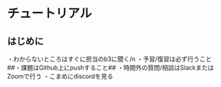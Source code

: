 # チュートリアル
## はじめに
・わからないところはすぐに担当のb3に聞く/n
・予習/復習は必ず行うこと
##・課題はGithub上にpushすること##
・時間外の質問/相談はSlackまたはZoomで行う
・こまめにdiscordを見る
